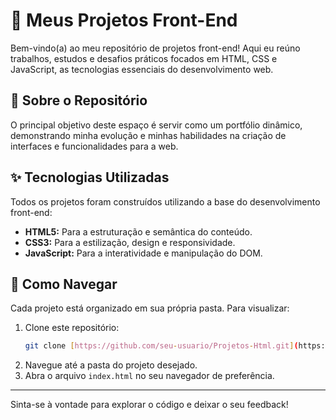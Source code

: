 # 🚀 Meus Projetos Front-End

Bem-vindo(a) ao meu repositório de projetos front-end! Aqui eu reúno trabalhos, estudos e desafios práticos focados em HTML, CSS e JavaScript, as tecnologias essenciais do desenvolvimento web.

## 📜 Sobre o Repositório

O principal objetivo deste espaço é servir como um portfólio dinâmico, demonstrando minha evolução e minhas habilidades na criação de interfaces e funcionalidades para a web.

## ✨ Tecnologias Utilizadas

Todos os projetos foram construídos utilizando a base do desenvolvimento front-end:

* **HTML5:** Para a estruturação e semântica do conteúdo.
* **CSS3:** Para a estilização, design e responsividade.
* **JavaScript:** Para a interatividade e manipulação do DOM.

## 📂 Como Navegar

Cada projeto está organizado em sua própria pasta. Para visualizar:

1.  Clone este repositório:
    ```bash
    git clone [https://github.com/seu-usuario/Projetos-Html.git](https://github.com/seu-usuario/Projetos-Html.git)
    ```
2.  Navegue até a pasta do projeto desejado.
3.  Abra o arquivo `index.html` no seu navegador de preferência.

---

Sinta-se à vontade para explorar o código e deixar o seu feedback!
